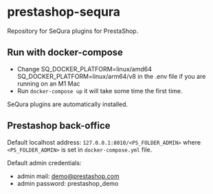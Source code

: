 # prestashop-sequra

Repository for SeQura plugins for PrestaShop.

## Run with docker-compose

- Change SQ_DOCKER_PLATFORM=linux/amd64 SQ_DOCKER_PLATFORM=linux/arm64/v8 in the .env file if you are running on an M1 Mac
- Run `docker-compose up` it will take some time the first time.

SeQura plugins are automatically installed.

## Prestashop back-office

Default localhost address: `127.0.0.1:8010/<PS_FOLDER_ADMIN>` where `<PS_FOLDER_ADMIN>` is set in `docker-compose.yml` file.

Default admin credentials:

- admin mail: demo@prestashop.com
- admin password: prestashop_demo

